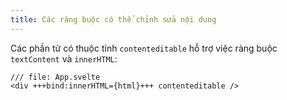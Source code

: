 ```yaml
---
title: Các ràng buộc có thể chỉnh sửa nội dung
---
```


Các phần tử có thuộc tính `contenteditable` hỗ trợ việc ràng buộc `textContent` và `innerHTML`:

```svelte
/// file: App.svelte
<div +++bind:innerHTML={html}+++ contenteditable />
```
